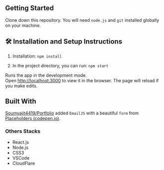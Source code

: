 ## Getting Started
Clone down this repository. You will need  `node.js`  and  `git`  installed globally on your machine.

## [](https://github.com/soumyajit4419/Portfolio#-installation-and-setup-instructions)🛠  Installation and Setup Instructions
1.  Installation: `npm install`
    
2.  In the project directory, you can run: `npm start`
    
Runs the app in the development mode.  
Open [http://localhost:3000](http://localhost:3000/) to view it in the browser. The page will reload if you make edits.

## Built With
[Soumyajit4419/Portfolio](https://github.com/soumyajit4419/Portfolio) added `EmailJS` with a beautiful `form` from [Placeholders (codepen.io)](https://codepen.io/ainalem/pen/GRqPwoz).

### Others Stacks
-   React.js
-   Node.js
-   CSS3
-   VSCode
-   CloudFlare